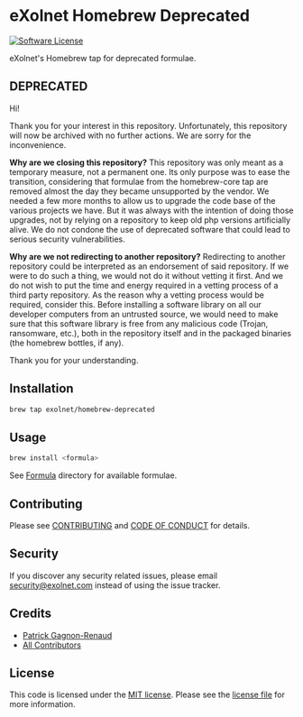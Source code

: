 # eXolnet Homebrew Deprecated

[![Software License](https://img.shields.io/badge/license-MIT-8469ad.svg?style=flat-square)](LICENSE)

eXolnet's Homebrew tap for deprecated formulae.

## DEPRECATED

Hi!

Thank you for your interest in this repository. Unfortunately, this repository will now be archived with no further actions. We are sorry for the inconvenience.

**Why are we closing this repository?** This repository was only meant as a temporary measure, not a permanent one. Its only purpose was to ease the transition, considering that formulae from the homebrew-core tap are removed almost the day they became unsupported by the vendor. We needed a few more months to allow us to upgrade the code base of the various projects we have. But it was always with the intention of doing those upgrades, not by relying on a repository to keep old php versions artificially alive. We do not condone the use of deprecated software that could lead to serious security vulnerabilities.

**Why are we not redirecting to another repository?** Redirecting to another repository could be interpreted as an endorsement of said repository. If we were to do such a thing, we would not do it without vetting it first. And we do not wish to put the time and energy required in a vetting process of a third party repository. As the reason why a vetting process would be required, consider this. Before installing a software library on all our developer computers from an untrusted source, we would need to make sure that this software library is free from any malicious code (Trojan, ransomware, etc.), both in the repository itself and in the packaged binaries (the homebrew bottles, if any).

Thank you for your understanding.

## Installation

```bash
brew tap exolnet/homebrew-deprecated
```

## Usage

```bash
brew install <formula>
```

See [Formula](Formula) directory for available formulae.

## Contributing

Please see [CONTRIBUTING](CONTRIBUTING.md) and [CODE OF CONDUCT](CODE_OF_CONDUCT.md) for details.

## Security

If you discover any security related issues, please email security@exolnet.com instead of using the issue tracker.

## Credits

- [Patrick Gagnon-Renaud](https://github.com/pgrenaud)
- [All Contributors](../../contributors)

## License

This code is licensed under the [MIT license](http://choosealicense.com/licenses/mit/).
Please see the [license file](LICENSE) for more information.
